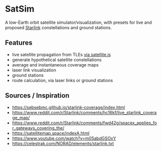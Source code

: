 # SatSim

A low-Earth orbit satellite simulator/visualization, with presets for live and proposed [Starlink](https://www.starlink.com/) constellations and ground stations.

## Features

- live satellite propagation from TLEs [via satellite.js](https://github.com/shashwatak/satellite-js)
- generate hypothetical satellite constellations
- average and instantaneous coverage maps
- laser link visualization
- ground stations
- route calculation, via laser links or ground stations

## Sources / Inspiration

- https://sebsebmc.github.io/starlink-coverage/index.html
- https://www.reddit.com/r/Starlink/comments/hc16kf/live_starlink_coverage_map/
- https://www.reddit.com/r/Starlink/comments/fwd42g/spacex_applies_for_gateways_covering_the/
- https://satellitemap.space/indexA.html
- https://www.youtube.com/watch?v=m05abdGSOxY
- https://celestrak.com/NORAD/elements/starlink.txt
